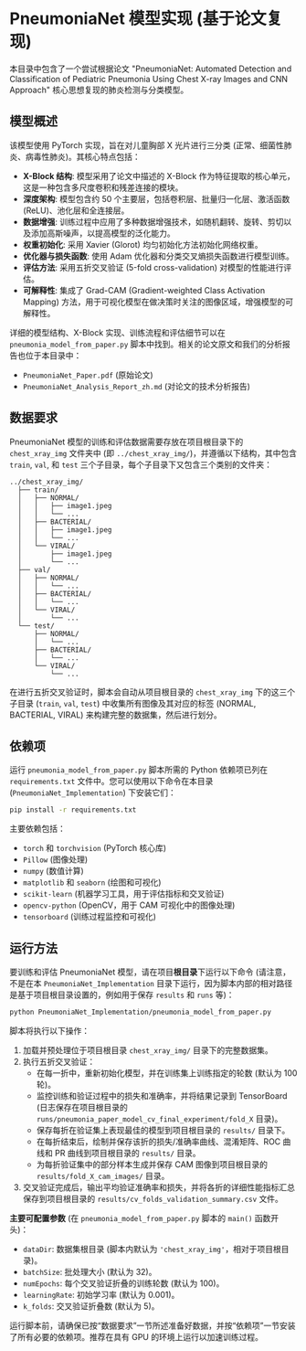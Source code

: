 # PneumoniaNet 模型实现 (基于论文复现)

本目录中包含了一个尝试根据论文 "PneumoniaNet: Automated Detection and Classification of Pediatric Pneumonia Using Chest X-ray Images and CNN Approach" 核心思想复现的肺炎检测与分类模型。

## 模型概述

该模型使用 PyTorch 实现，旨在对儿童胸部 X 光片进行三分类 (正常、细菌性肺炎、病毒性肺炎)。其核心特点包括：

- **X-Block 结构**: 模型采用了论文中描述的 X-Block 作为特征提取的核心单元，这是一种包含多尺度卷积和残差连接的模块。
- **深度架构**: 模型包含约 50 个主要层，包括卷积层、批量归一化层、激活函数 (ReLU)、池化层和全连接层。
- **数据增强**: 训练过程中应用了多种数据增强技术，如随机翻转、旋转、剪切以及添加高斯噪声，以提高模型的泛化能力。
- **权重初始化**: 采用 Xavier (Glorot) 均匀初始化方法初始化网络权重。
- **优化器与损失函数**: 使用 Adam 优化器和分类交叉熵损失函数进行模型训练。
- **评估方法**: 采用五折交叉验证 (5-fold cross-validation) 对模型的性能进行评估。
- **可解释性**: 集成了 Grad-CAM (Gradient-weighted Class Activation Mapping) 方法，用于可视化模型在做决策时关注的图像区域，增强模型的可解释性。

详细的模型结构、X-Block 实现、训练流程和评估细节可以在 `pneumonia_model_from_paper.py` 脚本中找到。相关的论文原文和我们的分析报告也位于本目录中：

- `PneumoniaNet_Paper.pdf` (原始论文)
- `PneumoniaNet_Analysis_Report_zh.md` (对论文的技术分析报告)

## 数据要求

PneumoniaNet 模型的训练和评估数据需要存放在项目根目录下的 `chest_xray_img` 文件夹中 (即 `../chest_xray_img/`)，并遵循以下结构，其中包含 `train`, `val`, 和 `test` 三个子目录，每个子目录下又包含三个类别的文件夹：

```
../chest_xray_img/
  ├── train/
  │   ├── NORMAL/
  │   │   ├── image1.jpeg
  │   │   └── ...
  │   ├── BACTERIAL/
  │   │   ├── image1.jpeg
  │   │   └── ...
  │   └── VIRAL/
  │       ├── image1.jpeg
  │       └── ...
  ├── val/
  │   ├── NORMAL/
  │   │   └── ...
  │   ├── BACTERIAL/
  │   │   └── ...
  │   └── VIRAL/
  │       └── ...
  └── test/
      ├── NORMAL/
      │   └── ...
      ├── BACTERIAL/
      │   └── ...
      └── VIRAL/
          └── ...
```

在进行五折交叉验证时，脚本会自动从项目根目录的 `chest_xray_img` 下的这三个子目录 (`train`, `val`, `test`) 中收集所有图像及其对应的标签 (NORMAL, BACTERIAL, VIRAL) 来构建完整的数据集，然后进行划分。

## 依赖项

运行 `pneumonia_model_from_paper.py` 脚本所需的 Python 依赖项已列在 `requirements.txt` 文件中。您可以使用以下命令在本目录 (`PneumoniaNet_Implementation`) 下安装它们：

```bash
pip install -r requirements.txt
```

主要依赖包括：

- `torch` 和 `torchvision` (PyTorch 核心库)
- `Pillow` (图像处理)
- `numpy` (数值计算)
- `matplotlib` 和 `seaborn` (绘图和可视化)
- `scikit-learn` (机器学习工具，用于评估指标和交叉验证)
- `opencv-python` (OpenCV，用于 CAM 可视化中的图像处理)
- `tensorboard` (训练过程监控和可视化)

## 运行方法

要训练和评估 PneumoniaNet 模型，请在项目**根目录**下运行以下命令 (请注意，不是在本 `PneumoniaNet_Implementation` 目录下运行，因为脚本内部的相对路径是基于项目根目录设置的，例如用于保存 `results` 和 `runs` 等)：

```bash
python PneumoniaNet_Implementation/pneumonia_model_from_paper.py
```

脚本将执行以下操作：

1. 加载并预处理位于项目根目录 `chest_xray_img/` 目录下的完整数据集。
2. 执行五折交叉验证：
   - 在每一折中，重新初始化模型，并在训练集上训练指定的轮数 (默认为 100 轮)。
   - 监控训练和验证过程中的损失和准确率，并将结果记录到 TensorBoard (日志保存在项目根目录的 `runs/pneumonia_paper_model_cv_final_experiment/fold_X` 目录)。
   - 保存每折在验证集上表现最佳的模型到项目根目录的 `results/` 目录下。
   - 在每折结束后，绘制并保存该折的损失/准确率曲线、混淆矩阵、ROC 曲线和 PR 曲线到项目根目录的 `results/` 目录。
   - 为每折验证集中的部分样本生成并保存 CAM 图像到项目根目录的 `results/fold_X_cam_images/` 目录。
3. 交叉验证完成后，输出平均验证准确率和损失，并将各折的详细性能指标汇总保存到项目根目录的 `results/cv_folds_validation_summary.csv` 文件。

**主要可配置参数** (在 `pneumonia_model_from_paper.py` 脚本的 `main()` 函数开头)：

- `dataDir`: 数据集根目录 (脚本内默认为 `'chest_xray_img'`，相对于项目根目录)。
- `batchSize`: 批处理大小 (默认为 32)。
- `numEpochs`: 每个交叉验证折叠的训练轮数 (默认为 100)。
- `learningRate`: 初始学习率 (默认为 0.001)。
- `k_folds`: 交叉验证折叠数 (默认为 5)。

运行脚本前，请确保已按“数据要求”一节所述准备好数据，并按“依赖项”一节安装了所有必要的依赖项。推荐在具有 GPU 的环境上运行以加速训练过程。
